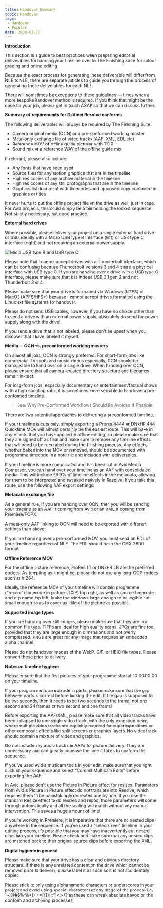 ```yaml
---
title: Handover Summary
topic: Handover
tags:
 - Handover
 - Popular
date: 2000-01-01
---
```


**Introduction**

This section is a guide to best practices when preparing editorial deliverables for handing your timeline
over to The Finishing Suite for colour grading and online editing.

Because the exact process for generating these deliverable will differ from NLE to NLE, there are separate articles to guide you through the process of generating these deliverables for each NLE.

There will sometimes be exceptions to these guidelines — times when a more bespoke handover method is
required. If you think that might be the case for your job, please get in touch ASAP so that we can discuss further.

**Summary of requirements for DaVinci Resolve conforms**

The following deliverables will always be required by The Finishing Suite:

* Camera original media (OCN) or a pre-conformed working master
* Meta-only exchange file of video tracks (AAF, XML, EDL etc)
* Reference MOV of offline guide pictures with TCIP
* Sound mix or a reference WAV of the offline guide mix  

If relevant, please also include:

* Any fonts that have been used
* Source files for any motion graphics that are in the timeline
* High res copies of any archive material in the timeline
* High res copies of any still photographs that are in the timeline
* Graphics list document with timecodes and approved copy contained in graphics or titles  

It never hurts to put the offline project file on the drive as well, just in case. For Avid projects, this could
simply be a bin holding the locked sequence. Not strictly necessary, but good practice.

**External hard drives**

Where possible, please deliver your project on a single external hard drive or SSD, ideally with a Micro USB type B interface (left) or USB type C interface (right) and not requiring an external power supply.

![Micro USB type B and USB type C](/images/help/usb.png "Micro USB type B and USB type C")

Please note that I cannot accept drives with a Thunderbolt interface, which can be confusing because Thunderbolt versions 3 and 4 share a physical interface with USB type C. If you are handing over a drive with a USB type C interface, please make sure that it is indeed USB 3.1 gen 2 and not Thunderbolt 3 or 4.

Please make sure that your drive is formatted via Windows (NTFS) or MacOS (APFS/HFS+) because I cannot accept drives formatted using the Linux ext file systems for handover.

Please do not send USB cables, however, if you have no choice other than to send a drive with an external power supply, absolutely do send the power supply along with the drive!

If you send a drive that is not labeled, please don’t be upset when you discover that I have labeled it myself.

**Media — OCN vs. preconformed working masters**

On almost all jobs, OCN is strongly preferred. For short-form jobs like
commercial TV spots and music videos especially, OCN should be manageable to hand over on a single drive. When handing over OCN, please ensure that all camera-created directory structure and filenames remain in-tact.

For long-form jobs, especially documentary or entertainment/factual shows with a high shooting ratio, it is sometimes more sensible to handover a pre-conformed timeline.

> See: Why Pre-Conformed Workflows Should Be Avoided If Possible

There are two potential approaches to delivering a preconformed timeline.

If your timeline is cuts only, simply exporting a Prores 4444 or DNxHR 444 Quicktime MOV will almost certainly be the easiest route. This will bake in any effects that you have applied in offline editing, so please make sure that they are signed off as final and make sure to remove any timeline effects that will need to be recreated during the finishing process. Any effects, whether baked into the MOV or removed, should be documented with programme timecode in a note file and included with deliverables.

If your timeline is more complicated and has been cut in Avid Media Composer, you can hand over your
timeline as an AAF with consolidated media. This will include 99.9% of timeline effects in the metadata,
allowing for them to be interpreted and tweaked natively in Resolve. If you take this route, use the following
AAF export settings:

**Metadata exchange file**

As a general rule, if you are handing over OCN, then you will be sending your timeline as an AAF if coming
from Avid or an XML if coming from Premiere/FCPX.

A meta-only AAF linking to OCN will need to be exported with different settings than above:

If you are handing over a pre-conformed MOV, you must send an EDL of your timeline regardless of NLE.
The EDL should be in the CMX 3600 format.

**Offline Reference MOV**

For the offline picture reference, ProRes LT or DNxHR LB are the preferred codecs. As tempting as it might
be, please do not use any long-GOP codecs such as h.264.

Ideally, the reference MOV of your timeline will contain programme (“record”) timecode in picture (TCIP) top
right, as well as source timecode and clip name top left. Make the windows large enough to be legible but
small enough so as to cover as little of the picture as possible.

**Supported image types**

If you are handing over still images, please make sure that they are in a common file type. TIFFs are ideal for
high quality scans. JPGs are fine too, provided that they are large enough in dimensions and not overly
compressed. PNGs are great for any image that requires an embedded alpha channel.

Please do not handover images of the WebP, GIF, or HEIC file types. Please convert these prior to delivery.

**Notes on timeline hygiene**

Please ensure that the first pictures of your programme start at 10:00:00:00 on your timeline.

If your programme is an episode in parts, please make sure that the gap between parts is correct before
locking the edit. If the gap is supposed to be two seconds, then it needs to be two seconds to the frame,
not one second and 24 frames or two second and one frame!

Before exporting the AAF/XML, please make sure that all video tracks have been collapsed to one single
video track, with the only exception being where multiple video tracks are explicitly required for
superimpositions or other composite effects like split screens or graphics layers. No video track should
contain a mixture of video and graphics.

Do not include any audio tracks in AAFs for picture delivery. They are unnecessary and can greatly increase
the time it takes to conform the sequence.

If you’ve used Avid’s multicam tools in your edit, make sure that you right click on your sequence and select
“Commit Multicam Edits” before exporting the AAF.

In Avid, please don’t use the Picture In Picture effect for resizes. Parameters from Avid's Picture in Picture
effect do not translate into Resolve, which requires them to be painstakingly recreated one by one. If you
use the standard Resize effect to do resizes and repos, those parameters will come through automatically
and all the scaling will match without any manual intervention. This saves a huge amount of time!

If you’re working in Premiere, it is imperative that there are no nested clips anywhere in the sequence. If
you’ve used a “selects reel” timeline in your editing process, it’s possible that you may have inadvertently
cut nested clips into your timeline. Please check and make sure that any nested clips are matched back to
their original source clips before exporting the XML.

**Digital hygiene in general**

Please make sure that your drive has a clear and obvious directory structure. If there is any unrelated
content on the drive which cannot be removed prior to delivery, please label it as such so it is not accidentally
copied.

Please stick to only using alphanumeric characters or underscores in your project and avoid using special
characters at any stage of the process i.e. `~!@#$%^&*()-+=[{]}\|;:’”,<.>/? as these can wreak absolute havoc
on the conform and archiving processes.
